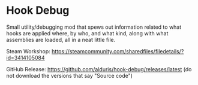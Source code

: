 # Hook Debug
Small utility/debugging mod that spews out information related to what hooks are applied where, by who, and what kind, along with what assemblies are loaded, all in a neat little file.

Steam Workshop: https://steamcommunity.com/sharedfiles/filedetails/?id=3414105084

GitHub Release: https://github.com/alduris/hook-debug/releases/latest (do not download the versions that say "Source code")